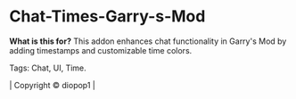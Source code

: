 # Chat-Times-Garry-s-Mod
**What is this for?**
This addon enhances chat functionality in Garry's Mod by adding timestamps and customizable time colors.

Tags: Chat, UI, Time.

| Copyright © diopop1 |
